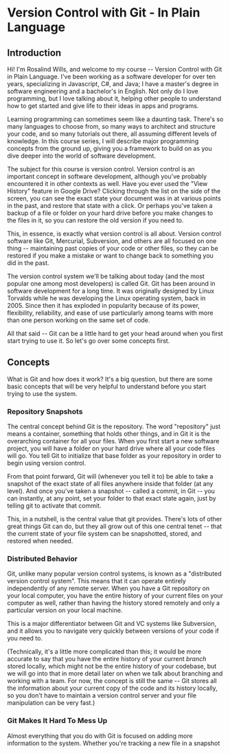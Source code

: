 # Version Control with Git - In Plain Language

## Introduction

Hi! I'm Rosalind Wills, and welcome to my course -- Version Control with Git in Plain Language. I've been working as a software developer for over ten years, specializing in Javascript, C#, and Java; I have a master's degree in software engineering and a bachelor's in English. Not only do I love programming, but I love talking about it, helping other people to understand how to get started and give life to their ideas in apps and programs.

Learning programming can sometimes seem like a daunting task. There's so many languages to choose from, so many ways to architect and structure your code, and so many tutorials out there, all assuming different levels of knowledge. In this course series, I will describe major programming concepts from the ground up, giving you a framework to build on as you dive deeper into the world of software development.

The subject for this course is version control. Version control is an important concept in software development, although you've probably encountered it in other contexts as well. Have you ever used the "View History" feature in Google Drive? Clicking through the list on the side of the screen, you can see the exact state your document was in at various points in the past, and restore that state with a click. Or perhaps you've taken a backup of a file or folder on your hard drive before you make changes to the files in it, so you can restore the old version if you need to.

This, in essence, is exactly what version control is all about. Version control software like Git, Mercurial, Subversion, and others are all focused on one thing -- maintaining past copies of your code or other files, so they can be restored if you make a mistake or want to change back to something you did in the past.

The version control system we'll be talking about today (and the most popular one among most developers) is called Git. Git has been around in software development for a long time. It was originally designed by Linux Torvalds while he was developing the Linux operating system, back in 2005. Since then it has exploded in popularity because of its power, flexibility, reliability, and ease of use particularly among teams with more than one person working on the same set of code.

All that said -- Git can be a little hard to get your head around when you first start trying to use it. So let's go over some concepts first.

## Concepts

What is Git and how does it work? It's a big question, but there are some basic concepts that will be very helpful to understand before you start trying to use the system.

### Repository Snapshots

The central concept behind Git is the repository. The word "repository" just means a container, something that holds other things, and in Git it is the overarching container for all your files. When you first start a new software project, you will have a folder on your hard drive where all your code files will go. You tell Git to initialize that base folder as your repository in order to begin using version control.

From that point forward, Git will (whenever you tell it to) be able to take a snapshot of the exact state of all files anywhere inside that folder (at any level). And once you've taken a snapshot -- called a commit, in Git -- you can instantly, at any point, set your folder to that exact state again, just by telling git to activate that commit.

This, in a nutshell, is the central value that git provides. There's lots of other great things Git can do, but they all grow out of this one central tenet -- that the current state of your file system can be snapshotted, stored, and restored when needed.

### Distributed Behavior

Git, unlike many popular version control systems, is known as a "distributed version control system". This means that it can operate entirely independently of any remote server. When you have a Git repository on your local computer, you have the entire history of your current files on your computer as well, rather than having the history stored remotely and only a particular version on your local machine. 

This is a major differentiator between Git and VC systems like Subversion, and it allows you to navigate very quickly between versions of your code if you need to.

(Technically, it's a little more complicated than this; it would be more accurate to say that you have the entire history of your current *branch* stored locally, which might not be the entire history of your codebase, but we will go into that in more detail later on when we talk about branching and working with a team. For now, the concept is still the same -- Git stores all the information about your current copy of the code and its history locally, so you don't have to maintain a version control server and your file manipulation can be very fast.)

### Git Makes It Hard To Mess Up

Almost everything that you do with Git is focused on adding more information to the system. Whether you're tracking a new file in a snapshot
